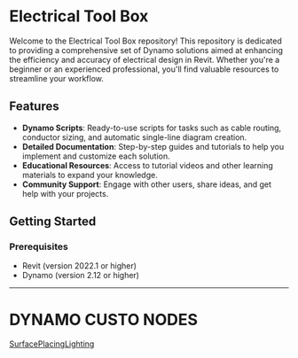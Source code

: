 # Electrical Tool Box

Welcome to the Electrical Tool Box repository! This repository is dedicated to providing a comprehensive set of Dynamo solutions aimed at enhancing the efficiency and accuracy of electrical design in Revit. Whether you're a beginner or an experienced professional, you'll find valuable resources to streamline your workflow.

## Features

- **Dynamo Scripts**: Ready-to-use scripts for tasks such as cable routing, conductor sizing, and automatic single-line diagram creation.
- **Detailed Documentation**: Step-by-step guides and tutorials to help you implement and customize each solution.
- **Educational Resources**: Access to tutorial videos and other learning materials to expand your knowledge.
- **Community Support**: Engage with other users, share ideas, and get help with your projects.

## Getting Started

### Prerequisites
- Revit (version 2022.1 or higher)
- Dynamo (version 2.12 or higher)

---
# DYNAMO CUSTO NODES 
[SurfacePlacingLighting](https://github.com/DynaTools/ElectricalToolBox/tree/main/SurfacePlacingLighting)
